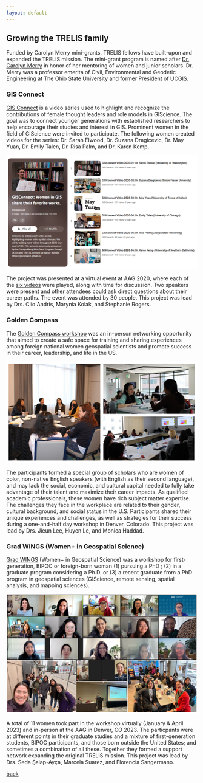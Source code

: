 ```yaml
---
layout: default
---
```


## Growing the TRELIS family
Funded by Carolyn Merry mini-grants, TRELIS fellows have built-upon and expanded the TRELIS mission. The mini-grant program is named after [Dr. Carolyn Merry](https://landsat.gsfc.nasa.gov/article/remembering-carolyn-merry/) in honor of her mentoring of women and junior scholars. Dr. Merry was a professor emerita of Civil, Environmental and Geodetic Engineering at The Ohio State University and former President of UCGIS.

### GIS Connect
 [GIS Connect](https://gisconnect.github.io/) is a video series used to highlight and recognize the contributions of female thought leaders and role models in GIScience. The goal was to connect younger generations with established researchers to help encourage their studies and interest in GIS. Prominent women in the field of GIScience were invited to participate. The following women created videos for the series: Dr. Sarah Elwood, Dr. Suzana Dragicevic, Dr. May Yuan, Dr. Emily Talen, Dr. Risa Palm, and Dr. Karen Kemp. 
 
 ![YouTube Playlist](assets/images/GISConnect.PNG)

The project was presented at a virtual event at AAG 2020, where each of the [six videos](https://www.youtube.com/playlist?list=PL2xUaCb8VRCAcTnrCrH67C1lnMxVq7gbr) were played, along with time for discussion. Two speakers were present and other attendees could ask direct questions about their career paths. The event was attended by 30 people. This project was lead by Drs. Clio Andris, Marynia Kolak, and Stephanie Rogers.

### Golden Compass
The [Golden Compass workshop](https://goldencompassworkshop.github.io) was an in-person networking opportunity that aimed to create a safe space for training and sharing experiences among foreign national women geospatial scientists and promote success in their career, leadership, and life in the US. 

![Images from the Golden Compass Workshop](assets/images/GoldenCompass.PNG)

The participants formed a special group of scholars who are women of color, non-native English speakers (with English as their second language), and may lack the social, economic, and cultural capital needed to fully take advantage of their talent and maximize their career impacts. As qualified academic professionals, these women have rich subject matter expertise. The challenges they face in the workplace are related to their gender, cultural background, and social status in the U.S. Participants shared their unique experiences and challenges, as well as strategies for their success during a one-and-half day workshop in Denver, Colorado. This project was lead by Drs. Jieun Lee, Huyen Le, and Monica Haddad.

### Grad WINGS (Women+ in Geospatial Science)
[Grad WINGS](https://sites.google.com/umass.edu/gradwings/home) (Women+ in Geospatial Science) was a workshop for first-generation, BIPOC or foreign-born woman (1) pursuing a PhD ; (2) in a graduate program considering a Ph.D. or (3) a recent graduate from a PhD program in geospatial sciences (GIScience, remote sensing, spatial analysis, and mapping sciences). 

![Images from of the Grad WINGS cohort](assets/images/GradWINGS.PNG)

A total of 11 women took part in the workshop virtually (January & April 2023) and in-person at the AAG in Denver, CO 2023. The particpants were at different points in their graduate studies and a mixture of first-generation students, BIPOC participants, and those born outside the United States; and sometimes a combination of all these. Together they formed a support network expanding the original TRELIS mission. This project was lead by Drs. Seda Şalap-Ayça, Marcela Suarez, and Florencia Sangermano.

[back](./)
